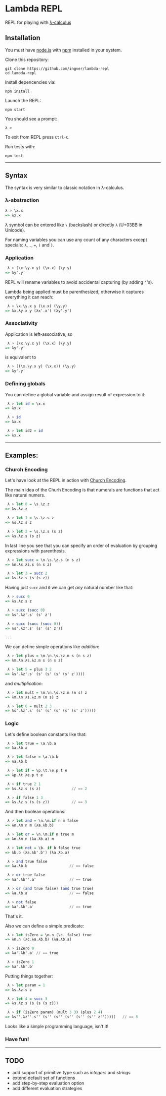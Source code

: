 # Lambda REPL

REPL for playing with [λ-calculus](https://en.wikipedia.org/wiki/Lambda_calculus)

## Installation
You must have [node.js](https://nodejs.org) with [npm](https://www.npmjs.com/) installed in your system.

Clone this repository:
```
git clone https://github.com/ingver/lambda-repl
cd lambda-repl
```

Install depencencies via:
```
npm install
```

Launch the REPL:
```
npm start
```

You should see a prompt:
```
λ > 
```

To exit from REPL press `Ctrl-C`.

Run tests with:
```
npm test
```

---
## Syntax
The syntax is very similar to classic notation in λ-calculus.

### λ-abstraction
```haskell
λ > \x.x
=> λx.x
```
λ symbol can be entered like `\` (backslash) or directly `λ` (U+03BB in Unicode).

For naming variables you can use any count of any characters except specials: `λ`, `.`, `=`, `(` and `)`.

### Application
```haskell
 λ > (\x.\y.x y) (\x.x) (\y.y) 
=> λy'.y'
```
REPL will rename variables to avoid accidental capturing (by adding `'`'s).

Lambda being applied must be parenthesized, otherwise it captures everything it can reach:
```haskell
 λ > \x.\y.x y (\x.x) (\y.y)
=> λx.λy.x y (λx'.x') (λy'.y')
```

### Associativity

Application is left-associative, so
```haskell
 λ > (\x.\y.x y) (\x.x) (\y.y)
=> λy'.y'
```
is equivalent to
```haskell
 λ > ((\x.\y.x y) (\x.x)) (\y.y)
=> λy'.y'
```

### Defining globals
You can define a global variable and assign result of expression to it:
```haskell
 λ > let id = \x.x
=> λx.x

 λ > id
=> λx.x

 λ > let id2 = id
=> λx.x
```
---
## Examples:

### Church Encoding
Let's have look at the REPL in action with [Church Encoding](https://en.wikipedia.org/wiki/Church_encoding).

The main idea of the Churh Encoding is that numerals are functions that act like natural numers.

```haskell
 λ > let 0 = \s.\z.z
=> λs.λz.z

 λ > let 1 = \s.\z.s z
=> λs.λz.s z

 λ > let 2 = \s.\z.s (s z)
=> λs.λz.s (s z)
```

In last line you see that you can specify an order of evaluation by grouping expressions with parenthesis.

```haskell
 λ > let succ = \n.\s.\z.s (n s z)
=> λn.λs.λz.s (n s z)

 λ > let 3 = succ 2
=> λs.λz.s (s (s z))
```

Having just `succ` and `0` we can get *any* natural number like that:
```haskell
 λ > succ 0
=> λs.λz.s z

 λ > succ (succ 0)
=> λs'.λz'.s' (s' z')

 λ > succ (succ (succ 0))
=> λs'.λz'.s' (s' (s' z'))

...
```

We can define simple operations like *addition*:
```haskell
 λ > let plus = \m.\n.\s.\z.m s (n s z)
=> λm.λn.λs.λz.m s (n s z)

 λ > let 5 = plus 3 2
=> λs'.λz'.s' (s' (s' (s' (s' z'))))
```
and *multiplication*:
```haskell
 λ > let mult = \m.\n.\s.\z.m (n s) z
=> λm.λn.λs.λz.m (n s) z

 λ > let 6 = mult 2 3
=> λs'.λz'.s' (s' (s' (s' (s' (s' z')))))
```

### Logic
Let's define boolean constants like that:
```haskell
 λ > let true = \a.\b.a
=> λa.λb.a

 λ > let false = \a.\b.b
=> λa.λb.b

 λ > let if = \p.\t.\e.p t e
=> λp.λt.λe.p t e

 λ > if true 2 1
=> λs.λz.s (s z)              // == 2

 λ > if false 1 3
=> λs.λz.s (s (s z))          // == 3
```

And then boolean operations:
```haskell
 λ > let and = \n.\m.if n m false
=> λn.λm.n m (λa.λb.b)

 λ > let or = \n.\m.if n true m
=> λn.λm.n (λa.λb.a) m

 λ > let not = \b. if b false true
=> λb.b (λa.λb'.b') (λa.λb.a)

 λ > and true false
=> λa.λb.b                   // == false

 λ > or true false
=> λa'.λb''.a'               // == true

 λ > or (and true false) (and true true)
=> λa.λb.a                   // == false

 λ > not false
=> λa'.λb'.a'                // == true
```
That's it.

Also we can define a simple predicate:
```haskell
 λ > let isZero = \n.n (\c. false) true
=> λn.n (λc.λa.λb.b) (λa.λb.a)

 λ > isZero 0
=> λa'.λb'.a' // == true

 λ > isZero 1
=> λa'.λb'.b'
```

Putting things together:
```haskell
 λ > let param = 1
=> λs.λz.s z

 λ > let 4 = succ 3
=> λs.λz.s (s (s (s z)))

 λ > if (isZero param) (mult 3 3) (plus 2 4)
=> λs''.λz''.s'' (s'' (s'' (s'' (s'' (s'' z'')))))   // == 6
```

Looks like a simple programming language, isn't it!

### Have fun!

---

## TODO
- add support of primitive type such as *integers* and *strings*
- extend default set of functions
- add step-by-step evaluation option
- add different evaluation strategies

